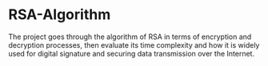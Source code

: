 # RSA-Algorithm
The project goes through the algorithm of RSA in terms of encryption and decryption processes, then evaluate its time complexity and how it is widely used for digital signature and securing data transmission over the Internet.
